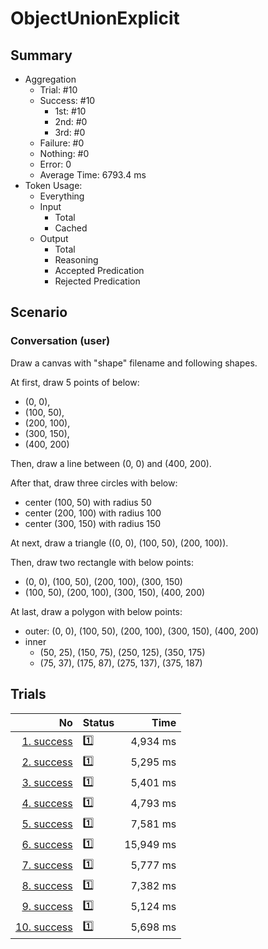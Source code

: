 # ObjectUnionExplicit
## Summary
  - Aggregation
    - Trial: #10
    - Success: #10
      - 1st: #10
      - 2nd: #0
      - 3rd: #0
    - Failure: #0
    - Nothing: #0
    - Error: 0
    - Average Time: 6793.4 ms
  - Token Usage:
    - Everything
    - Input
      - Total
      - Cached
    - Output
      - Total
      - Reasoning
      - Accepted Predication
      - Rejected Predication

## Scenario
### Conversation (user)
Draw a canvas with "shape" filename and following shapes.

At first, draw 5 points of below:

  - (0, 0),
  - (100, 50),
  - (200, 100),
  - (300, 150),
  - (400, 200)

Then, draw a line between (0, 0) and (400, 200).

After that, draw three circles with below:

  - center (100, 50) with radius 50
  - center (200, 100) with radius 100
  - center (300, 150) with radius 150

At next, draw a triangle ((0, 0), (100, 50), (200, 100)).

Then, draw two rectangle with below points:

  - (0, 0), (100, 50), (200, 100), (300, 150)
  - (100, 50), (200, 100), (300, 150), (400, 200)

At last, draw a polygon with below points:

  - outer: (0, 0), (100, 50), (200, 100), (300, 150), (400, 200)
  - inner
    - (50, 25), (150, 75), (250, 125), (350, 175)
    - (75, 37), (175, 87), (275, 137), (375, 187)

## Trials
No | Status | Time
---:|:-------|------:
[1. success](./trials/1.success.json) | 1️⃣ | 4,934 ms
[2. success](./trials/2.success.json) | 1️⃣ | 5,295 ms
[3. success](./trials/3.success.json) | 1️⃣ | 5,401 ms
[4. success](./trials/4.success.json) | 1️⃣ | 4,793 ms
[5. success](./trials/5.success.json) | 1️⃣ | 7,581 ms
[6. success](./trials/6.success.json) | 1️⃣ | 15,949 ms
[7. success](./trials/7.success.json) | 1️⃣ | 5,777 ms
[8. success](./trials/8.success.json) | 1️⃣ | 7,382 ms
[9. success](./trials/9.success.json) | 1️⃣ | 5,124 ms
[10. success](./trials/10.success.json) | 1️⃣ | 5,698 ms